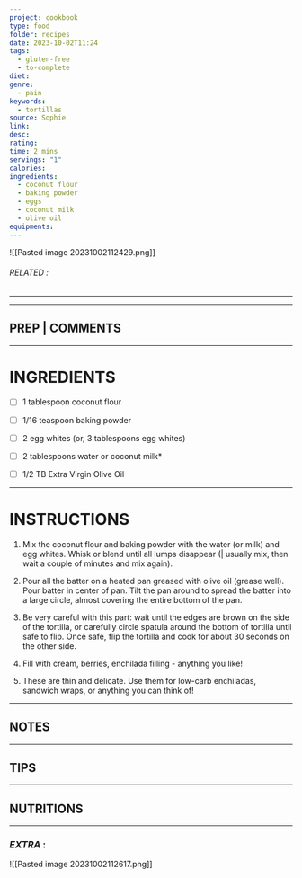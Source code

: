```yaml
---
project: cookbook
type: food
folder: recipes
date: 2023-10-02T11:24
tags:
  - gluten-free
  - to-complete
diet: 
genre:
  - pain
keywords:
  - tortillas
source: Sophie
link: 
desc: 
rating: 
time: 2 mins
servings: "1"
calories: 
ingredients:
  - coconut flour
  - baking powder
  - eggs
  - coconut milk
  - olive oil
equipments:
---
```


![[Pasted image 20231002112429.png]]
###### *RELATED* : 
---


---
## PREP | COMMENTS



---
# INGREDIENTS

- [ ] 1 tablespoon coconut flour
- [ ] 1/16 teaspoon baking powder
- [ ] 2 egg whites (or, 3 tablespoons egg whites)
- [ ] 2 tablespoons water or coconut milk*
- [ ] 1/2 TB Extra Virgin Olive Oil


---
# INSTRUCTIONS

1. Mix the coconut flour and baking powder with the
water (or milk) and egg whites. Whisk or blend until all
lumps disappear (| usually mix, then wait a couple of
minutes and mix again).

2. Pour all the batter on a heated pan greased with olive
oil (grease well). Pour batter in center of pan. Tilt the
pan around to spread the batter into a large circle,
almost covering the entire bottom of the pan.

3. Be very careful with this part: wait until the edges are
brown on the side of the tortilla, or carefully circle
spatula around the bottom of tortilla until safe to flip.
Once safe, flip the tortilla and cook for about 30
seconds on the other side.

4. Fill with cream, berries, enchilada filling - anything
you like!

5. These are thin and delicate. Use them for low-carb
enchiladas, sandwich wraps, or anything you can
think of!


---
## NOTES



---
## TIPS



---
## NUTRITIONS



---
### *EXTRA* :



![[Pasted image 20231002112617.png]]